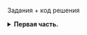 Задания + код решения

<details>
      <summary><strong>Первая часть.</strong></summary>

* Найдите количество вопросов, которые набрали больше 300 очков или как минимум 100 раз были добавлены в «Закладки».
``` sql
SELECT COUNT(p.id)
FROM stackoverflow.posts p
JOIN stackoverflow.post_types pt ON p.post_type_id = pt.id
WHERE (p.favorites_count >= 100
      OR
      p.score > 300)
      AND
      pt.type = 'Question'
```

* Сколько в среднем в день задавали вопросов с 1 по 18 ноября 2008 включительно? Результат округлите до целого числа.
``` sql
WITH total_q AS
(
    SELECT COUNT(p.id) count_questions,
       EXTRACT(DAY FROM p.creation_date::date) date_of_question
    FROM stackoverflow.posts p
    JOIN stackoverflow.post_types pt ON p.post_type_id = pt.id
    WHERE pt.type = 'Question'
          AND
          p.creation_date::date BETWEEN '2008-11-01' AND '2008-11-18'
    GROUP BY 2
)

SELECT ROUND(AVG(count_questions))
FROM total_q
```

* Сколько пользователей получили значки сразу в день регистрации? Выведите количество уникальных пользователей.
``` sql
SELECT COUNT(DISTINCT u.id)
FROM stackoverflow.users u
JOIN stackoverflow.badges b ON u.id = b.user_id
WHERE u.creation_date::date = b.creation_date::date
```

* Сколько уникальных постов пользователя с именем `Joel Coehoorn` получили хотя бы один голос?
``` sql
SELECT COUNT(DISTINCT p.id)
FROM stackoverflow.users u
JOIN stackoverflow.posts p ON u.id = p.user_id
JOIN stackoverflow.votes v ON p.id = v.post_id
WHERE u.display_name = 'Joel Coehoorn'
HAVING COUNT(v.id) >= 1
```

* Выгрузите все поля таблицы `vote_types`. Добавьте к таблице поле `rank`, в которое войдут номера записей в обратном порядке. Таблица должна быть отсортирована по полю `id`.
``` sql
SELECT *,
       ROW_NUMBER() OVER(ORDER BY id DESC) rank
FROM stackoverflow.vote_types 
ORDER BY id
```

* Отберите 10 пользователей, которые поставили больше всего голосов типа `Close`. Отобразите таблицу из двух полей: идентификатором пользователя и количеством голосов. Отсортируйте данные сначала по убыванию количества голосов, потом по убыванию значения идентификатора пользователя.
``` sql
SELECT DISTINCT u.id,
       COUNT(v.id) OVER (PARTITION BY u.id) close_count
FROM stackoverflow.users u
JOIN stackoverflow.votes v ON u.id = v.user_id
JOIN stackoverflow.vote_types vt ON v.vote_type_id = vt.id
WHERE vt.name = 'Close'
ORDER BY close_count DESC, u.id DESC
LIMIT 10
```

* Отберите 10 пользователей по количеству значков, полученных в период с 15 ноября по 15 декабря 2008 года включительно.
  Отобразите несколько полей:
  * идентификатор пользователя;
  * число значков;
  * место в рейтинге — чем больше значков, тем выше рейтинг.

Пользователям, которые набрали одинаковое количество значков, присвойте одно и то же место в рейтинге.
Отсортируйте записи по количеству значков по убыванию, а затем по возрастанию значения идентификатора пользователя.
``` sql
SELECT DISTINCT u.id,
       COUNT(b.id) total_badges, 
       DENSE_RANK() OVER(ORDER BY COUNT(b.id) DESC) rating
FROM stackoverflow.users u
JOIN stackoverflow.badges b ON u.id = b.user_id
WHERE b.creation_date::date BETWEEN '2008-11-15' AND '2008-12-15'
GROUP BY u.id
ORDER BY total_badges DESC, u.id
LIMIT 10
```

* Сколько в среднем очков получает пост каждого пользователя?
  
  Сформируйте таблицу из следующих полей:
  * заголовок поста;
  * идентификатор пользователя;
  * число очков поста;
  * среднее число очков пользователя за пост, округлённое до целого числа.
  
 Не учитывайте посты без заголовка, а также те, что набрали ноль очков.
``` sql
SELECT title,
       user_id,
       score,
       ROUND(AVG(score) OVER (PARTITION BY user_id))
FROM stackoverflow.posts
WHERE title IS NOT NULL
      and
      score <> 0
```

* Отобразите заголовки постов, которые были написаны пользователями, получившими более 1000 значков. Посты без заголовков не должны попасть в список.
``` sql
SELECT p.title
FROM stackoverflow.posts p
JOIN stackoverflow.users u ON p.user_id = u.id
JOIN stackoverflow.badges b ON u.id = b.user_id
WHERE p.title IS NOT NULL
GROUP BY p.title
HAVING COUNT(b.id) > 1000
```

* Напишите запрос, который выгрузит данные о пользователях из Канады.
  
  Разделите пользователей на три группы в зависимости от количества просмотров их профилей:
  * пользователям с числом просмотров больше либо равным 350 присвойте группу 1;
  * пользователям с числом просмотров меньше 350, но больше либо равно 100 — группу 2;
  * пользователям с числом просмотров меньше 100 — группу 3.
    
  Отобразите в итоговой таблице идентификатор пользователя, количество просмотров профиля и группу. Пользователи с нулевым количеством просмотров не должны войти в итоговую таблицу.
``` sql
SELECT u.id,
       u.views,
       CASE
           WHEN u.views >= 350 THEN 1
           WHEN u.views >= 100 AND u.views < 350 THEN 2
           WHEN u.views < 100 THEN 3
       END group_user
FROM stackoverflow.users u
WHERE u.location LIKE '%Canada%'
      AND
      u.views <> 0 
```

* Дополните предыдущий запрос. Отобразите лидеров каждой группы — пользователей, которые набрали максимальное число просмотров в своей группе. Выведите поля с идентификатором пользователя, группой и количеством просмотров. Отсортируйте таблицу по убыванию просмотров, а затем по возрастанию значения идентификатора.
``` sql
WITH grouped AS
(
    SELECT u.id,
       u.views,
       CASE
           WHEN u.views >= 350 THEN 1
           WHEN u.views >= 100 AND u.views < 350 THEN 2
           WHEN u.views < 100 THEN 3
       END group_user
    FROM stackoverflow.users u
    WHERE u.location LIKE '%Canada%'
          AND
          u.views <> 0 
),
sorted AS
(
    SELECT *,
           MAX(views) OVER (PARTITION BY group_user) max_views
    FROM grouped
)

SELECT id,
       group_user,
       max_views
FROM sorted
WHERE views = max_views
ORDER BY views DESC, id 
```

* Посчитайте ежедневный прирост новых пользователей в ноябре 2008 года.
  
  Сформируйте таблицу с полями:
  * номер дня;
  * число пользователей, зарегистрированных в этот день;
  * сумму пользователей с накоплением.
``` sql
SELECT DISTINCT EXTRACT(DAY FROM creation_date::date) day_number,
       COUNT(id) OVER (ORDER BY EXTRACT(DAY FROM creation_date)),
       COUNT(id) OVER (PARTITION BY EXTRACT(DAY FROM creation_date))
FROM stackoverflow.users
WHERE creation_date::Date BETWEEN '2008-11-01' AND '2008-11-30'
```

* Для каждого пользователя, который написал хотя бы один пост, найдите интервал между регистрацией и временем создания первого поста.

  Отобразите:
  * идентификатор пользователя;
  * разницу во времени между регистрацией и первым постом.
``` sql
SELECT DISTINCT u.id,
       (MIN(p.creation_date) OVER (PARTITION BY u.id)) - u.creation_date
FROM stackoverflow.users u 
JOIN stackoverflow.posts p ON u.id = p.user_id
```
</details>
